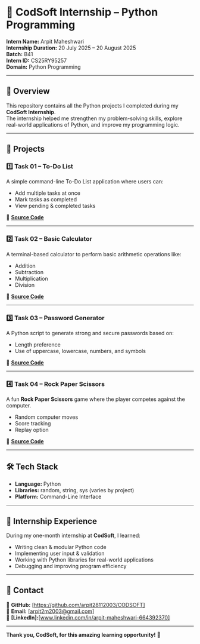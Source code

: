 # 🚀 CodSoft Internship – Python Programming  

**Intern Name:** Arpit Maheshwari     
**Internship Duration:** 20 July 2025 – 20 August 2025   
**Batch:** B41   
**Intern ID:**   CS25RY95257    
**Domain:** Python Programming   

---

## 📌 Overview  

This repository contains all the Python projects I completed during my **CodSoft Internship**.  
The internship helped me strengthen my problem-solving skills, explore real-world applications of Python, and improve my programming logic.  

---

## 📂 Projects  

### 1️⃣ **Task 01 – To-Do List**  
A simple command-line To-Do List application where users can:  
- Add multiple tasks at once  
- Mark tasks as completed  
- View pending & completed tasks  

🔗 **[Source Code](https://github.com/arpit28112003/CODSOFT/tree/main/Task%2001%20-%20Python%20To-Do%20List)**  

---

### 2️⃣ **Task 02 – Basic Calculator**  
A terminal-based calculator to perform basic arithmetic operations like:  
- Addition  
- Subtraction  
- Multiplication  
- Division  

🔗 **[Source Code](https://github.com/arpit28112003/CODSOFT/tree/main/Task%2002%20-%20Python%20Calculator)**  

---

### 3️⃣ **Task 03 – Password Generator**  
A Python script to generate strong and secure passwords based on:  
- Length preference  
- Use of uppercase, lowercase, numbers, and symbols  

🔗 **[Source Code](https://github.com/arpit28112003/CODSOFT/tree/main/Task%2003%20-%20Python%20Password%20Generator)**  

---

### 4️⃣ **Task 04 – Rock Paper Scissors**  
A fun **Rock Paper Scissors** game where the player competes against the computer.  
- Random computer moves  
- Score tracking  
- Replay option  

🔗 **[Source Code](https://github.com/arpit28112003/CODSOFT/tree/main/Task%2004%20-%20%20Python%20Rock%20Paper%20Scissors)**  

---

## 🛠️ Tech Stack  

- **Language:** Python  
- **Libraries:** random, string, sys (varies by project)  
- **Platform:** Command-Line Interface  

---

## 📜 Internship Experience  

During my one-month internship at **CodSoft**, I learned:  
- Writing clean & modular Python code  
- Implementing user input & validation  
- Working with Python libraries for real-world applications  
- Debugging and improving program efficiency  

---

## 📧 Contact  

💼 **GitHub:** [https://github.com/arpit28112003/CODSOFT]     
📩 **Email:** [arpit2m2003@gmail.com]     
📱 **[LinkedIn]:**[www.linkedin.com/in/arpit-maheshwari-664392370]

---

**Thank you, CodSoft, for this amazing learning opportunity!** 🙌   

